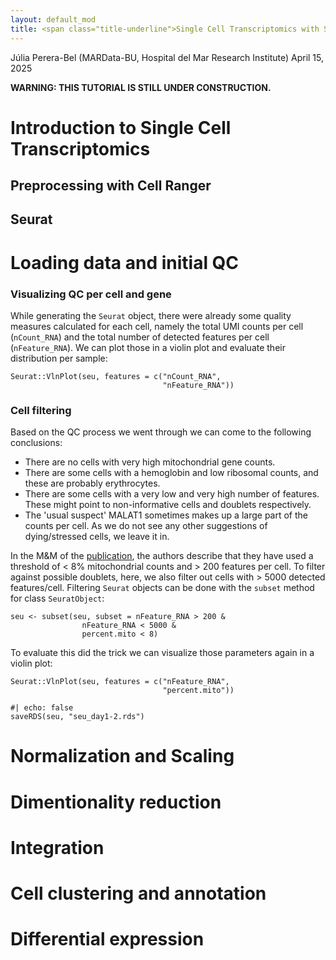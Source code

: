 ```yaml
---
layout: default_mod
title: <span class="title-underline">Single Cell Transcriptomics with Seurat</span>
---
```


Júlia Perera-Bel (MARData-BU, Hospital del Mar
Research Institute)
April 15, 2025

**WARNING: THIS TUTORIAL IS STILL UNDER CONSTRUCTION.**

# Introduction to Single Cell Transcriptomics

## 

## Preprocessing with Cell Ranger

## Seurat

# Loading data and initial QC

### Visualizing QC per cell and gene

While generating the `Seurat` object, there were already some quality measures calculated for each cell, namely the total UMI counts per cell (`nCount_RNA`) and the total number of detected features per cell (`nFeature_RNA`). We can plot those in a violin plot and evaluate their distribution per sample:

```
Seurat::VlnPlot(seu, features = c("nCount_RNA",
                                  "nFeature_RNA"))
```


### Cell filtering

Based on the QC process we went through we can come to the following conclusions:

- There are no cells with very high mitochondrial gene counts.
- There are some cells with a hemoglobin and low ribosomal counts, and these are probably erythrocytes.
- There are some cells with a very low and very high number of features. These might point to non-informative cells and doublets respectively. 
- The 'usual suspect' MALAT1 sometimes makes up a large part of the counts per cell. As we do not see any other suggestions of dying/stressed cells, we leave it in. 

In the M&M of the [publication](https://www.nature.com/articles/s41598-020-64929-x#Sec7), the authors describe that they have used a threshold of < 8% mitochondrial counts and > 200 features per cell. To filter against possible doublets, here, we also filter out cells with > 5000 detected features/cell. Filtering `Seurat` objects can be done with the `subset` method for class `SeuratObject`:

```
seu <- subset(seu, subset = nFeature_RNA > 200 & 
                nFeature_RNA < 5000 &
                percent.mito < 8)
```

To evaluate this did the trick we can visualize those parameters again in a violin plot:

```
Seurat::VlnPlot(seu, features = c("nFeature_RNA",
                                  "percent.mito"))
```

```
#| echo: false
saveRDS(seu, "seu_day1-2.rds")
```

# Normalization and Scaling

# Dimentionality reduction

# Integration

# Cell clustering and annotation

# Differential expression








